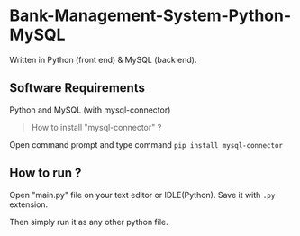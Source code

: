 # Bank-Management-System-Python-MySQL
Written in Python (front end) &amp; MySQL (back end).

## Software Requirements
Python and MySQL (with mysql-connector)

> How to install "mysql-connector" ? 

Open command prompt and type command `pip install mysql-connector`

## How to run ?
Open "main.py" file on your text editor or IDLE(Python).
Save it with `.py` extension.

Then simply run it as any other python file.
